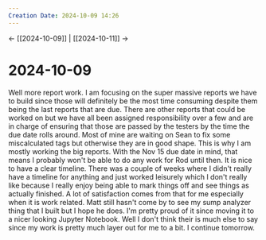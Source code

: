 ```yaml
---
Creation Date: 2024-10-09 14:26
---
```


<- [[2024-10-09]] | [[2024-10-11]]  ->

# 2024-10-09
Well more report work. I am focusing on the super massive reports we have to
build since those will definitely be the most time consuming despite them being
the last reports that are due. There are other reports that could be worked on
but we have all been assigned responsibility over a few and are in charge of
ensuring that those are passed by the testers by the time the due date rolls
around. Most of mine are waiting on Sean to fix some miscalculated tags but
otherwise they are in good shape. This is why I am mostly working the big
reports. With the Nov 15 due date in mind, that means I probably won't be able
to do any work for Rod until then. It is nice to have a clear timeline. There
was a couple of weeks where I didn't really have a timeline for anything and
just worked leisurely which I don't really like because I really enjoy being
able to mark things off and see things as actually finished. A lot of
satisfaction comes from that for me especially when it is work related. Matt
still hasn't come by to see my sump analyzer thing that I built but I hope he
does. I'm pretty proud of it since moving it to a nicer looking Jupyter
Notebook. Well I don't think their is much else to say since my work is pretty
much layer out for me to a bit. I continue tomorrow.